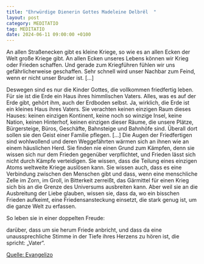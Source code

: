 ```yaml
---
title: "Ehrwürdige Dienerin Gottes Madeleine Delbrêl  "
layout: post
category: MEDITATIO
tag: MEDITATIO
date: 2024-06-11 09:00:00 +0100
---
```

An allen Straßenecken gibt es kleine Kriege, so wie es an allen Ecken der Welt große Kriege gibt.
An allen Ecken unseres Lebens können wir Krieg oder Frieden schaffen.
Und gerade zum Kriegführen fühlen wir uns gefährlicherweise geschaffen.
Sehr schnell wird unser Nachbar zum Feind, wenn er nicht unser Bruder ist.<!--more--> […]

Deswegen sind es nur die Kinder Gottes, die vollkommen friedfertig leben.
Für sie ist die Erde ein Haus ihres himmlischen Vaters.
Alles, was es auf der Erde gibt, gehört ihm, auch der Erdboden selbst.
Ja, wirklich, die Erde ist ein kleines Haus ihres Vaters.
Sie verachten keinen einzigen Raum dieses Hauses: keinen einzigen Kontinent, keine noch so winzige Insel, keine Nation, keinen Hinterhof, keinen einzigen dieser Räume, die unsere Plätze, Bürgersteige, Büros, Geschäfte, Bahnsteige und Bahnhöfe sind.
Überall dort sollen sie den Geist einer Familie pflegen. […] 
Die Augen der Friedfertigen sind wohlwollend und deren Weggefährten wärmen sich an ihnen wie an einem häuslichen Herd.
Sie finden nie einen Grund zum Kämpfen, denn sie wissen sich nur dem Frieden gegenüber verpflichtet, und Frieden lässt sich nicht durch Kämpfe verteidigen.
Sie wissen, dass die Teilung eines einzigen Atoms weltweite Kriege auslösen kann.
Sie wissen auch, dass es eine Verbindung zwischen den Menschen gibt und dass,
wenn eine menschliche Zelle im Zorn, im Groll, in Bitterkeit zerreißt,
das Gärmittel für einen Krieg sich bis an die Grenze des Universums ausbreiten kann.
Aber weil sie an die Ausbreitung der Liebe glauben, wissen sie, dass da,
wo ein bisschen Frieden aufkeimt, eine Friedensansteckung einsetzt,
die stark genug ist, um die ganze Welt zu erfassen.

So leben sie in einer doppelten Freude:

darüber, dass um sie herum Friede anbricht,
und dass da eine unaussprechliche Stimme in der Tiefe ihres Herzens zu hören ist, die spricht: „Vater“.

[Quelle: Evangelizo](https://evangeliumtagfuertag.org/DE/gospel)